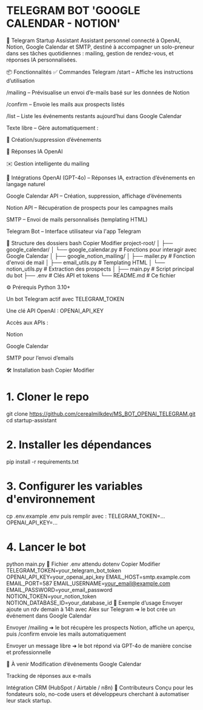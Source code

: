 # TELEGRAM BOT 'GOOGLE CALENDAR - NOTION'

🤖 Telegram Startup Assistant
Assistant personnel connecté à OpenAI, Notion, Google Calendar et SMTP, destiné à accompagner un solo-preneur dans ses tâches quotidiennes : mailing, gestion de rendez-vous, et réponses IA personnalisées.

📦 Fonctionnalités
✅ Commandes Telegram
/start – Affiche les instructions d’utilisation

/mailing – Prévisualise un envoi d’e-mails basé sur les données de Notion

/confirm – Envoie les mails aux prospects listés

/list – Liste les événements restants aujourd’hui dans Google Calendar

Texte libre – Gère automatiquement :

📅 Création/suppression d’événements

🤖 Réponses IA OpenAI

✉️ Gestion intelligente du mailing

🔌 Intégrations
OpenAI (GPT-4o) – Réponses IA, extraction d’événements en langage naturel

Google Calendar API – Création, suppression, affichage d’événements

Notion API – Récupération de prospects pour les campagnes mails

SMTP – Envoi de mails personnalisés (templating HTML)

Telegram Bot – Interface utilisateur via l'app Telegram

🧾 Structure des dossiers
bash
Copier
Modifier
project-root/
│
├── google_calendar/
│   └── google_calendar.py            # Fonctions pour interagir avec Google Calendar
│
├── google_notion_mailing/
│   ├── mailer.py                     # Fonction d'envoi de mail
│   ├── email_utils.py                # Templating HTML
│   └── notion_utils.py               # Extraction des prospects
│
├── main.py                           # Script principal du bot
├── .env                              # Clés API et tokens
└── README.md                         # Ce fichier

⚙️ Prérequis
Python 3.10+

Un bot Telegram actif avec TELEGRAM_TOKEN

Une clé API OpenAI : OPENAI_API_KEY

Accès aux APIs :

Notion

Google Calendar

SMTP pour l’envoi d’emails

🛠️ Installation
bash
Copier
Modifier

# 1. Cloner le repo
git clone https://github.com/cerealmilkdev/MS_BOT_OPENAI_TELEGRAM.git
cd startup-assistant

# 2. Installer les dépendances
pip install -r requirements.txt

# 3. Configurer les variables d'environnement
cp .env.example .env
puis remplir avec :
TELEGRAM_TOKEN=...
OPENAI_API_KEY=...

# 4. Lancer le bot
python main.py
🔐 Fichier .env attendu
dotenv
Copier
Modifier
TELEGRAM_TOKEN=your_telegram_bot_token
OPENAI_API_KEY=your_openai_api_key
EMAIL_HOST=smtp.example.com
EMAIL_PORT=587
EMAIL_USERNAME=your_email@example.com
EMAIL_PASSWORD=your_email_password
NOTION_TOKEN=your_notion_token
NOTION_DATABASE_ID=your_database_id
🚀 Exemple d’usage
Envoyer ajoute un rdv demain à 14h avec Alex sur Telegram ➜ le bot crée un événement dans Google Calendar

Envoyer /mailing ➜ le bot récupère les prospects Notion, affiche un aperçu, puis /confirm envoie les mails automatiquement

Envoyer un message libre ➜ le bot répond via GPT-4o de manière concise et professionnelle

📌 À venir
Modification d’événements Google Calendar

Tracking de réponses aux e-mails

Intégration CRM (HubSpot / Airtable / n8n)
🧠 Contributeurs
Conçu pour les fondateurs solo, no-code users et développeurs cherchant à automatiser leur stack startup.

